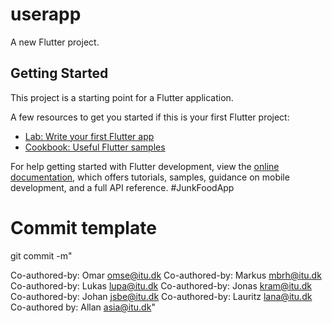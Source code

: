 # userapp

A new Flutter project.

## Getting Started

This project is a starting point for a Flutter application.

A few resources to get you started if this is your first Flutter project:

- [Lab: Write your first Flutter app](https://docs.flutter.dev/get-started/codelab)
- [Cookbook: Useful Flutter samples](https://docs.flutter.dev/cookbook)

For help getting started with Flutter development, view the
[online documentation](https://docs.flutter.dev/), which offers tutorials,
samples, guidance on mobile development, and a full API reference.
#JunkFoodApp

# Commit template
git commit -m"<commitmessage>

<description>

Co-authored-by: Omar <omse@itu.dk>
Co-authored-by: Markus <mbrh@itu.dk>
Co-authored-by: Lukas <lupa@itu.dk>
Co-authored-by: Jonas <kram@itu.dk>
Co-authored-by: Johan <jsbe@itu.dk>
Co-authored-by: Lauritz <lana@itu.dk>
Co-authored by: Allan <asia@itu.dk>" 
